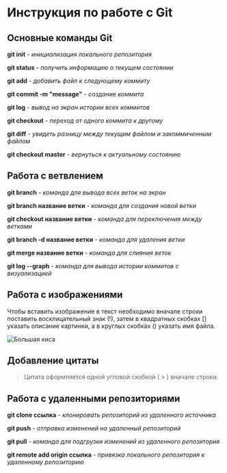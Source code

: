 # Инструкция по работе с Git #

## Основные команды Git ##

**git init** - *инициализация локального репозитория*

**git status** - *получить информацию о текущем состоянии*

**git add** - *добавить файл к следующему коммиту*

**git commit -m "message"** - *создание коммита*

**git log** - *вывод на экран истории всех коммитов*

**git checkout** - *переход от одного коммита к другому*

**git diff** - *увидеть разницу между текущим файлом и закоммиченным файлом*

**git checkout master** - *вернуться к актуальному состоянию*

## Работа с ветвлением ##

**git branch** - *команда для вывода всех веток на экран*

**git branch название ветки** - *команда для создания новой ветки*

**git checkout название ветки** - *команда для переключения между ветками*

**git branch -d название ветки** - *команда для удаления ветки*

**git merge название ветки** - *команда для слияния веток*

**git log --graph** - *команда для вывода истории коммитов с визуализацией*

## Работа с изображениями ##

Чтобы вставить изображение в текст необходимо вначале строки поставить восклицательный знак (!), затем в квадратных скобках [] указать описание картинки, а в круглых скобках () указать имя файла.

![Большая киса](leopard.jpg)

## Добавление цитаты ##

> Цитата оформляется одной угловой скобкой ( > ) вначале строки.

## Работа с удаленными репозиториями ##

**git clone ссылка** - *клонировать репозиторий из удаленного источника*

**git push** - *отправка изменений на удаленный репозиторий*

**git pull** - *команда для подгрузки изменений из удаленного репозитория*

**git remote add origin ссылка** - *привязка локального репозитория к удаленному репозиторию*
